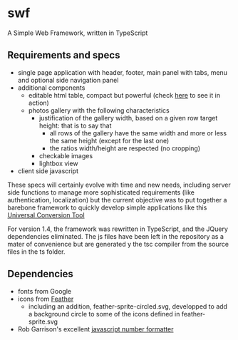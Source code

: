 # swf
A Simple Web Framework, written in TypeScript 

## Requirements and specs
- single page application with header, footer, main panel with tabs, menu and optional side navigation panel
- additional components
  - editable html table, compact but powerful (check [here](https://www.malagate.com/tools/uct/uct-main.html) to see it in action)
  - photos gallery with the following characteristics
    - justification of the gallery width, based on a given row target height: that is to say that 
      - all rows of the gallery have the same width and more or less the same height (except for the last one)
      - the ratios width/height are respected (no cropping)
    - checkable images
    - lightbox view
- client side javascript

These specs will certainly evolve with time and new needs, including server side functions to manage more sophisticated requirements (like authentication, localization) but the current objective was to put together a barebone framework to quickly develop simple applications like this [Universal Conversion Tool](https://www.malagate.com/tools/uct/uct-main.html)

For version 1.4, the framework was rewritten in TypeScript, and the JQuery dependencies eliminated. The js files have been left in the repository as a mater of convenience but are generated y the tsc compiler from the source files in the ts folder.

## Dependencies
- fonts from Google
- icons from [Feather](https://feathericons.com/)
  - including an addition, feather-sprite-circled.svg, developped to add a background circle to some of the icons defined in feather-sprite.svg 
- Rob Garrison's excellent [javascript number formatter](https://github.com/Mottie/javascript-number-formatter)


